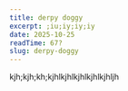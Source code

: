 ```yaml
---
title: derpy doggy
excerpt: ;iu;iy;iy;iy
date: 2025-10-25
readTime: 67?
slug: derpy-doggy
---
```

kjh;kjh;kh;kjhlkjhlkjhlkjhlkjhljh